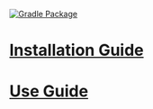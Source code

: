 [![Gradle Package](https://github.com/alec016/database/actions/workflows/publish.yml/badge.svg)](https://github.com/alec016/database/actions/workflows/publish.yml)

# [Installation Guide](./Install.md)
# [Use Guide](./Use.md)
